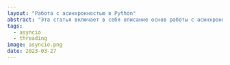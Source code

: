 ```yaml
---
layout: "Работа с асинхронностью в Python"
abstract: "Эта статья включает в себя описание основ работы с асинхронностью в Python, таких как использование asyncio и создание асинхронных приложений"
tags: 
  - asyncio
  - threading
image: asyncio.png
date: 2023-03-27
---
```


